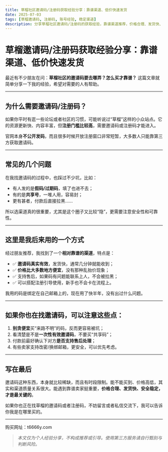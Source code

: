 ```yaml
---
title: 草榴社区邀请码/注册码获取经验分享：靠谱渠道、低价快速发货
date: 2025-07-03
tags: [草榴邀请码, 注册码, 账号经验, 稳定渠道]
description: 分享草榴社区邀请码/注册码的获取经验，靠谱渠道推荐，价格合理、发货快、安全稳定，避免踩坑。
---
```


# 草榴邀请码/注册码获取经验分享：靠谱渠道、低价快速发货

最近有不少朋友在问：**草榴社区的邀请码要去哪弄？怎么买才靠谱？** 这篇文章就简单分享一下我的经验，希望对需要的人有帮助。

---

## 为什么需要邀请码/注册码？

如果你平时有逛一些论坛或者社区的习惯，可能听说过“草榴”这样的小众站点。它的资源更新快、内容丰富，但**注册门槛比较高**，需要邀请码或注册码才能进入。

官网本身**不公开发码**，而且很多时候开放注册窗口非常短暂，大多数人只能靠第三方获取邀请码。

---

## 常见的几个问题

在我找邀请码的过程中，也踩过不少坑，比如：

- 有人发的是**假码/过期码**，填了也进不去；
- 有的是**共享号**，一堆人用，容易封；
- 更有甚者，付款后直接拉黑……

所以选渠道真的很重要，尤其是这个圈子又比较“隐”，更需要注意安全性和可靠性。

---

## 这里是我后来用的一个方式

经过朋友推荐，我找到了一个**相对靠谱的渠道**，特点是：

- ✅ **邀请码真实有效**，发货快，通常几分钟就能收到；
- ✅ **价格比大多数地方便宜**，没有那种乱抬价现象；
- ✅ 支持售后，如果码有问题能联系上人，不会被拉黑；
- ✅ 可以搭配注册引导使用，新手也不会卡在流程上。

我用的码是绑定在自己邮箱上的，现在用了快半年，没有出过什么问题。

---

## 如果你也在找邀请码，可以注意这些点：

1. **别贪便宜**买“来路不明”的码，反而更容易被坑；
2. 看清楚是不是**一次性有效邀请码**，不要买“共享码”；
3. 付款前最好确认下对方**是否支持售后处理**；
4. 有些卖家支持改密/换绑邮箱，更安全，可以优先考虑。

---

## 写在最后

邀请码这种东西，本身就比较稀缺，而且有时段限制。能不能买到、价格高低，其实和渠道质量关系很大。能遇到靠谱卖家挺重要，**价格合理、发货快、安全稳定，才是最关键的**。

如果你也正在找草榴的邀请码或者注册码，不妨留言或者私信交流下，我可以告诉你我是在哪里买的。

---
购买网址：t6666y.com

> _本文仅为个人经验分享，不构成推荐或引导。使用第三方服务请自行甄别与判断风险。_

